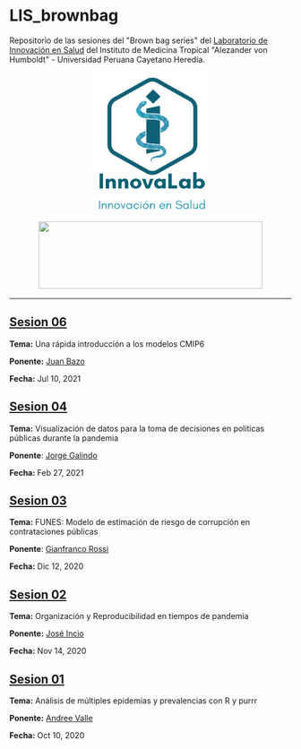 # LIS_brownbag

Repositorio de las sesiones del "Brown bag series" del [Laboratorio de Innovación en Salud](https://investigacion.cayetano.edu.pe/catalogo/biotecnologia/innov-lab) del Instituto de Medicina Tropical "Alezander von Humboldt" - Universidad Peruana Cayetano Heredia.

<p align="center">
  <img src="./_figs/lis_logo.png" width="200" height="250">
</p>

<p align="center">
  <img src="./_figs/upch-imt-logo.jpg" width="400" height="120">
</p>

----

## [Sesion 06](https://github.com/healthinnovation/LIS_brownbag/tree/master/06_BBS_sesion06)

**Tema:** Una rápida introducción a los modelos CMIP6

**Ponente:** [Juan Bazo](https://twitter.com/francho3)

**Fecha:** Jul 10, 2021

## [Sesion 04](https://github.com/JorgeGalindo/excessmortality/)

**Tema:** Visualización de datos para la toma de decisiones en políticas públicas durante la pandemia

**Ponente**: [Jorge Galindo](https://twitter.com/JorgeGalindo)

**Fecha:** Feb 27, 2021

## [Sesion 03](https://github.com/healthinnovation/LIS_brownbag/tree/master/03_BBS_sesion03)

**Tema:** FUNES: Modelo de estimación de riesgo de corrupción en contrataciones públicas

**Ponente**: [Gianfranco Rossi](https://twitter.com/gjrossir)

**Fecha:** Dic 12, 2020

## [Sesion 02](https://github.com/healthinnovation/LIS_brownbag/tree/master/02_BBS_sesion02)

**Tema:** Organización y Reproducibilidad en tiempos de pandemia

**Ponente:** [José Incio](https://twitter.com/jlincio)

**Fecha:** Nov 14, 2020

## [Sesion 01](https://github.com/healthinnovation/LIS_brownbag/tree/master/01_BBS_sesion01)

**Tema:** Análisis de múltiples epidemias y prevalencias con R y purrr

**Ponente:** [Andree Valle](https://twitter.com/avallecam)

**Fecha:** Oct 10, 2020
